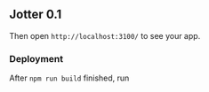 ## Jotter 0.1

Then open `http://localhost:3100/` to see your app.

### Deployment
After `npm run build` finished, run
